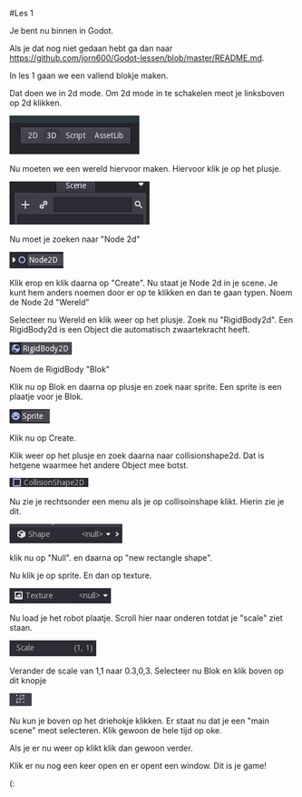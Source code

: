 #Les 1


Je bent nu binnen in Godot. 

Als je dat nog niet gedaan hebt ga dan naar https://github.com/jorn600/Godot-lessen/blob/master/README.md.

In les 1 gaan we een vallend blokje maken.

Dat doen we in 2d mode. Om 2d mode in te schakelen meot je linksboven op 2d klikken.

![godot-editor1](godot-editor.png)

Nu moeten we een wereld hiervoor maken.
Hiervoor klik je op het plusje. 

![godot-editor2](godot-editor2.png)

Nu moet je zoeken naar "Node 2d"

![godot-editor3](godot-editor3.png)

Klik erop en klik daarna op "Create".
Nu staat je Node 2d in je scene.
Je kunt hem anders noemen door er op te klikken en dan te gaan typen.
Noem de Node 2d "Wereld"

Selecteer nu Wereld en klik weer op het plusje.
Zoek nu "RigidBody2d".
Een RigidBody2d is een Object die automatisch zwaartekracht heeft.

![godot-editor4](godot-editor4.png)

Noem de RigidBody "Blok"

Klik nu op Blok en daarna op plusje en zoek naar sprite.
Een sprite is een plaatje voor je Blok.

![godot-editor5](godot-editor5.png)

Klik nu op Create.

Klik weer op het plusje en zoek daarna naar collisionshape2d.
Dat is hetgene waarmee het andere Object mee botst.

![godot-editor6](godot-editor6.png)

Nu zie je rechtsonder een menu als je op collisoinshape klikt.
Hierin zie je dit.

![godot-editor7](godot-editor7.png)

klik nu op "Null".
en daarna op "new rectangle shape". 

Nu klik je op sprite.
En dan op texture.

![godot-editor8](godot-editor8.png)

Nu load je het robot plaatje.
Scroll hier naar onderen totdat je "scale" ziet staan.

![godot-editor9](godot-editor9.png)

Verander de scale van 1,1 naar 0.3,0,3.
Selecteer nu Blok en klik boven op dit knopje

![godot-editor10](godot-editor10.png)

Nu kun je boven op het driehokje klikken.
Er staat nu dat je een "main scene" meot selecteren.
Klik gewoon de hele tijd op oke.

Als je er nu weer op klikt klik dan gewoon verder.

Klik er nu nog een keer open en er opent een window.
Dit is je game!

(:
